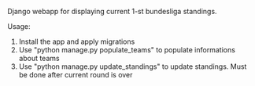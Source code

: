 Django webapp for displaying current 1-st bundesliga standings.

Usage:
1. Install the app and apply migrations
2. Use "python manage.py populate_teams" to populate informations about teams
3. Use "python manage.py update_standings" to update standings. Must be done after current round is over
